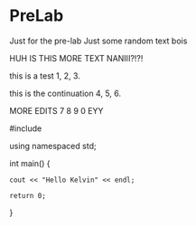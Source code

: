 # PreLab
Just for the pre-lab
Just some random text bois

HUH IS THIS MORE TEXT NANIII?!?!

this is a test 1, 2, 3.

this is the continuation 4, 5, 6.

MORE EDITS 7 8 9 0 EYY

#include <iostream>

using namespaced std;

int main() {
    
    cout << "Hello Kelvin" << endl;

    return 0;
}